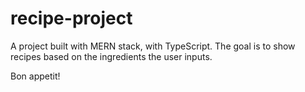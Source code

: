 # recipe-project
A project built with MERN stack, with TypeScript. The goal is to show recipes based on the ingredients the user inputs.

Bon appetit!
